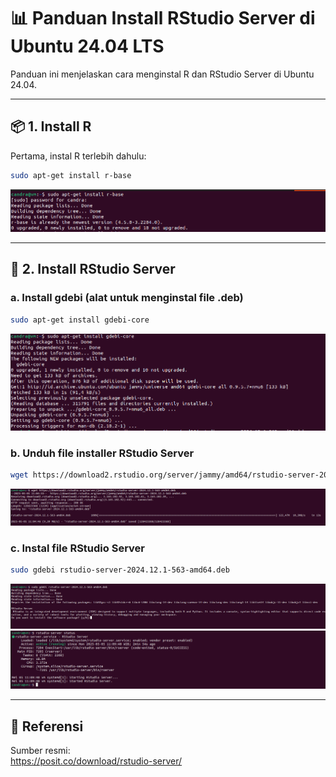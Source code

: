 # 📊 Panduan Install RStudio Server di Ubuntu 24.04 LTS

Panduan ini menjelaskan cara menginstal R dan RStudio Server di Ubuntu 24.04.

---

## 📦 1. Install R

Pertama, instal R terlebih dahulu:
```bash
sudo apt-get install r-base
```
![Install R](images/Rstudio1.png)

---

## 🔧 2. Install RStudio Server

### a. Install gdebi (alat untuk menginstal file .deb)
```bash
sudo apt-get install gdebi-core
```
![Install gdebi](images/Rstudio2.png)

### b. Unduh file installer RStudio Server
```bash
wget https://download2.rstudio.org/server/jammy/amd64/rstudio-server-2024.12.1-563-amd64.deb
```
![Download RStudio](images/Rstudio3.png)

### c. Instal file RStudio Server
```bash
sudo gdebi rstudio-server-2024.12.1-563-amd64.deb
```
![Install RStudio Server](images/Rstudio4.png)
![Install RStudio Server](images/Rstudio5.png)

---

## 🔗 Referensi

Sumber resmi:  
https://posit.co/download/rstudio-server/
